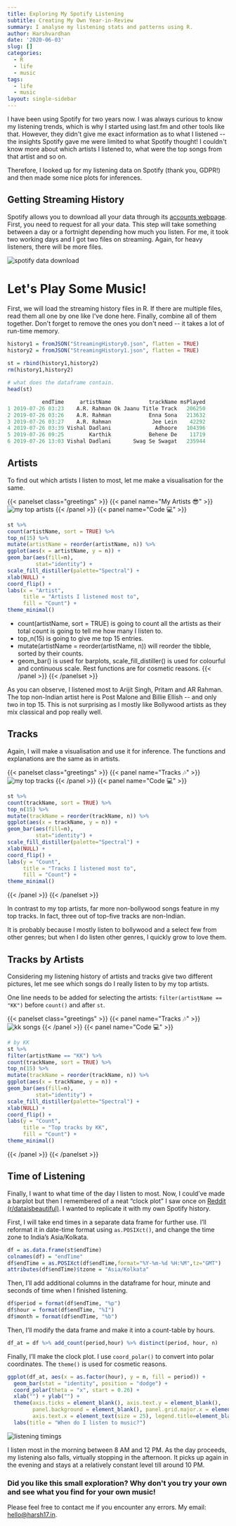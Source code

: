 ```yaml
---
title: Exploring My Spotify Listening
subtitle: Creating My Own Year-in-Review
summary: I analyse my listening stats and patterns using R.
author: Harshvardhan
date: '2020-06-03'
slug: []
categories:
  - R
  - life
  - music
tags:
  - life
  - music
layout: single-sidebar
---
```


I have been using Spotify for two years now. I was always curious to know my listening trends, which is why I started using last.fm and other tools like that. However, they didn't give me exact information as to what I listened -- the insights Spotify gave me were limited to what Spotify thought! I couldn't know more about which artists I listened to, what were the top songs from that artist and so on.

Therefore, I looked up for my listening data on Spotify (thank you, GDPR!) and then made some nice plots for inferences.

## Getting Streaming History

Spotify allows you to download all your data through its [accounts webpage](https://www.spotify.com/us/account/privacy/). First, you need to request for all your data. This step will take something between a day or a fortnight depending how much you listen. For me, it took two working days and I got two files on streaming. Again, for heavy listeners, there will be more files.

![spotify data download](images/Screenshot%202021-06-18%20at%2012.10.41%20AM.png)

# Let's Play Some Music!

First, we will load the streaming history files in R. If there are multiple files, read them all one by one like I've done here. Finally, combine all of them together. Don't forget to remove the ones you don't need -- it takes a lot of run-time memory.


```r
history1 = fromJSON("StreamingHistory0.json", flatten = TRUE)
history2 = fromJSON("StreamingHistory1.json", flatten = TRUE)
 
st = rbind(history1,history2)
rm(history1,history2)

# what does the dataframe contain.
head(st)

           endTime     artistName            trackName msPlayed
1 2019-07-26 03:23    A.R. Rahman Ok Jaanu Title Track   206250
2 2019-07-26 03:26    A.R. Rahman            Enna Sona   213632
3 2019-07-26 03:27    A.R. Rahman             Jee Lein    42292
4 2019-07-26 03:39 Vishal Dadlani              Adhoore   104396
5 2019-07-26 09:25        Karthik            Behene De    11719
6 2019-07-26 13:03 Vishal Dadlani       Swag Se Swagat   235944
```

## Artists

To find out which artists I listen to most, let me make a visualisation for the same.

{{< panelset class="greetings" >}}
{{< panel name="My Artists :sunglasses:" >}}
  ![my top artists](images/artists.png)
{{< /panel >}}
{{< panel name="Code :computer:" >}}
  
  ```r
  st %>%
  count(artistName, sort = TRUE) %>%
  top_n(15) %>%
  mutate(artistName = reorder(artistName, n)) %>%
  ggplot(aes(x = artistName, y = n)) +
  geom_bar(aes(fill=n),   
           stat="identity") +
  scale_fill_distiller(palette="Spectral") +
  xlab(NULL) +
  coord_flip() +
  labs(x = "Artist",
       title = "Artists I listened most to",
       fill = "Count") +
  theme_minimal()
  ```
  * count(artistName, sort = TRUE) is going to count all the artists as their total count is going to tell me how many I listen to.
  * top_n(15) is going to give me top 15 entries.
  * mutate(artistName = reorder(artistName, n)) will reorder the tibble, sorted by their counts.
  * geom_bar() is used for barplots, scale_fill_distiller() is used for colourful and continuous scale. Rest functions are for cosmetic reasons.
{{< /panel >}}
{{< /panelset >}}

As you can observe, I listened most to Arijit Singh, Pritam and AR Rahman. The top non-Indian artist here is Post Malone and Billie Ellish -- and only two in top 15. This is not surprising as I mostly like Bollywood artists as they mix classical and pop really well.

## Tracks

Again, I will make a visualisation and use it for inference. The functions and explanations are the same as in artists.

{{< panelset class="greetings" >}}
{{< panel name="Tracks :notes:" >}}
  ![my top tracks](images/tracks.png)
{{< /panel >}}
{{< panel name="Code :computer:" >}}
  
  ```r
  st %>%
  count(trackName, sort = TRUE) %>%
  top_n(15) %>%
  mutate(trackName = reorder(trackName, n)) %>%
  ggplot(aes(x = trackName, y = n)) +
  geom_bar(aes(fill=n),   
           stat="identity") +
  scale_fill_distiller(palette="Spectral") +
  xlab(NULL) +
  coord_flip() +
  labs(y = "Count",
       title = "Tracks I listened most to",
       fill = "Count") +
  theme_minimal()
  ```
{{< /panel >}}
{{< /panelset >}}

In contrast to my top artists, far more non-bollywood songs feature in my top tracks. In fact, three out of top-five tracks are non-Indian.

It is probably because I mostly listen to bollywood and a select few from other genres; but when I do listen other genres, I quickly grow to love them.

## Tracks by Artists

Considering my listening history of artists and tracks give two different pictures, let me see which songs do I really listen to by my top artists.

One line needs to be added for selecting the artists: `filter(artistName == "KK")` before `count()` and after `st`.

{{< panelset class="greetings" >}}
{{< panel name="Tracks :notes:" >}}
  ![kk songs](images/kk.png)
{{< /panel >}}
{{< panel name="Code :computer:" >}}
  
  ```r
  # by KK
  st %>%
  filter(artistName == "KK") %>%
  count(trackName, sort = TRUE) %>%
  top_n(15) %>%
  mutate(trackName = reorder(trackName, n)) %>%
  ggplot(aes(x = trackName, y = n)) +
  geom_bar(aes(fill=n),   
           stat="identity") +
  scale_fill_distiller(palette="Spectral") +
  xlab(NULL) +
  coord_flip() +
  labs(y = "Count",
       title = "Top tracks by KK",
       fill = "Count") +
  theme_minimal()
  ```
{{< /panel >}}
{{< /panelset >}}

## Time of Listening

Finally, I want to what time of the day I listen to most. Now, I could’ve made a barplot but then I remembered of a neat “clock plot” I saw once on [Reddit (r/dataisbeautiful)](https://www.reddit.com/r/dataisbeautiful/). I wanted to replicate it with my own Spotify history.

First, I will take end times in a separate data frame for further use. I’ll reformat it in date-time format using `as.POSIXct()`, and change the time zone to India’s Asia/Kolkata.


```r
df = as.data.frame(st$endTime)
colnames(df) = "endTime"
df$endTime = as.POSIXct(df$endTime,format="%Y-%m-%d %H:%M",tz="GMT")
attributes(df$endTime)$tzone = "Asia/Kolkata"
```

Then, I’ll add additional columns in the dataframe for hour, minute and seconds of time when I finished listening.


```r
df$period = format(df$endTime, "%p")
df$hour = format(df$endTime, "%I")
df$month = format(df$endTime, "%b")
```

Then, I’ll modify the data frame and make it into a count-table by hours.


```r
df_at = df %>% add_count(period,hour) %>% distinct(period, hour, n)
```

Finally, I’ll make the clock plot. I use `coord_polar()` to convert into polar coordinates. The `theme()` is used for cosmetic reasons.


```r
ggplot(df_at, aes(x = as.factor(hour), y = n, fill = period)) +
  geom_bar(stat = "identity", position = "dodge") +
  coord_polar(theta = "x", start = 0.26) +
  xlab("") + ylab("") +
  theme(axis.ticks = element_blank(), axis.text.y = element_blank(), 
        panel.background = element_blank(), panel.grid.major.x = element_line(colour="grey"),
        axis.text.x = element_text(size = 25), legend.title=element_blank()) +
  labs(title = "When do I listen to music?")
```

![listening timings](images/listen_clock.png)

I listen most in the morning between 8 AM and 12 PM. As the day proceeds, my listening also falls, virtually stopping in the afternoon. It picks up again in the evening and stays at a relatively constant level till around 10 PM.

### Did you like this small exploration? Why don't you try your own and see what you find for your own music!

Please feel free to contact me if you encounter any errors. My email: hello@harsh17.in.
